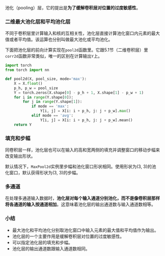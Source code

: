 池化（pooling）层，它的提出是**为了缓解卷积层对位置的过度敏感性**。

### 二维最大池化层和平均池化层

不同于卷积层里计算输入和核的互相关性，池化层直接计算池化窗口内元素的最大值或者平均值。该运算也分别叫做最大池化或平均池化。

下面把池化层的前向计算实现在`pool2d`函数里。它跟5.1节（二维卷积层）里`corr2d`函数非常类似，唯一的区别在计算输出`Y`上。

```python
import torch
from torch import nn

def pool2d(X, pool_size, mode='max'):
    X = X.float()
    p_h, p_w = pool_size
    Y = torch.zeros(X.shape[0] - p_h + 1, X.shape[1] - p_w + 1)
    for i in range(Y.shape[0]):
        for j in range(Y.shape[1]):
            if mode == 'max':
                Y[i, j] = X[i: i + p_h, j: j + p_w].max()
            elif mode == 'avg':
                Y[i, j] = X[i: i + p_h, j: j + p_w].mean()       
    return Y
```

### 填充和步幅

同卷积层一样，池化层也可以在输入的高和宽两侧的填充并调整窗口的移动步幅来改变输出形状。

默认情况下，`MaxPool2d`实例里步幅和池化窗口形状相同。使用形状为(3, 3)的池化窗口，默认获得形状为(3, 3)的步幅。

### 多通道

在处理多通道输入数据时，**池化层对每个输入通道分别池化，而不是像卷积层那样将各通道的输入按通道相加**。这意味着池化层的输出通道数与输入通道数相等。

### 小结

- 最大池化和平均池化分别取池化窗口中输入元素的最大值和平均值作为输出。
- 池化层的一个主要作用是缓解卷积层对位置的过度敏感性。
- 可以指定池化层的填充和步幅。
- 池化层的输出通道数跟输入通道数相同。